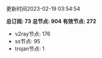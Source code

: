 更新时间2023-02-19 03:54:54

**总订阅: 73**
**总节点: 904**
**有效节点: 272**
- v2ray节点: 176
- ss节点: 95
- trojan节点: 1
